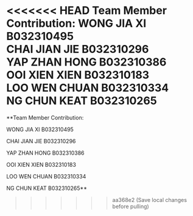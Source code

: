 <<<<<<< HEAD
**Team Member Contribution:**
**WONG JIA XI** B032310495  
**CHAI JIAN JIE** B032310296  
**YAP ZHAN HONG** B032310386  
**OOI XIEN XIEN** B032310183  
**LOO WEN CHUAN** B032310334  
**NG CHUN KEAT** B032310265
=======
**Team Member Contribution:


WONG JIA XI	B032310495


CHAI JIAN JIE B032310296


YAP ZHAN HONG B032310386


OOI XIEN XIEN B032310183


LOO WEN CHUAN B032310334


NG CHUN KEAT B032310265**










>>>>>>> aa368e2 (Save local changes before pulling)
